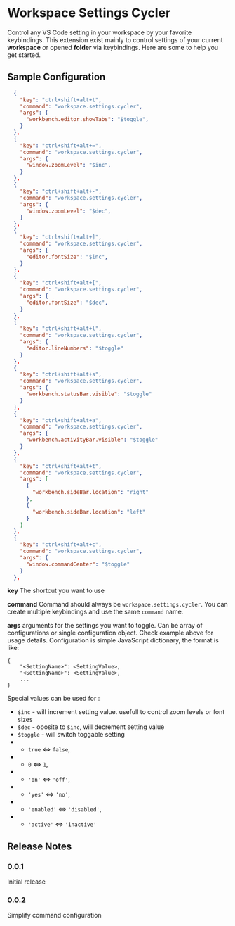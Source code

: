 # Workspace Settings Cycler

Control any VS Code setting in your workspace by your favorite keybindings. This extension exist mainly to control settings of your current **workspace** or opened **folder** via keybindings. Here are some to help you get started.

## Sample Configuration

```json
  {
    "key": "ctrl+shift+alt+t",
    "command": "workspace.settings.cycler",
    "args": {
      "workbench.editor.showTabs": "$toggle",
    }
  },
  {
    "key": "ctrl+shift+alt+=",
    "command": "workspace.settings.cycler",
    "args": {
      "window.zoomLevel": "$inc",
    }
  },
  {
    "key": "ctrl+shift+alt+-",
    "command": "workspace.settings.cycler",
    "args": {
      "window.zoomLevel": "$dec",
    }
  },
  {
    "key": "ctrl+shift+alt+]",
    "command": "workspace.settings.cycler",
    "args": {
      "editor.fontSize": "$inc",
    }
  },
  {
    "key": "ctrl+shift+alt+[",
    "command": "workspace.settings.cycler",
    "args": {
      "editor.fontSize": "$dec",
    }
  },
  {
    "key": "ctrl+shift+alt+l",
    "command": "workspace.settings.cycler",
    "args": {
      "editor.lineNumbers": "$toggle"
    }
  },
  {
    "key": "ctrl+shift+alt+s",
    "command": "workspace.settings.cycler",
    "args": {
      "workbench.statusBar.visible": "$toggle"
    }
  },
  {
    "key": "ctrl+shift+alt+a",
    "command": "workspace.settings.cycler",
    "args": {
      "workbench.activityBar.visible": "$toggle"
    }
  },
  {
    "key": "ctrl+shift+alt+t",
    "command": "workspace.settings.cycler",
    "args": [
      {
        "workbench.sideBar.location": "right"
      },
      {
        "workbench.sideBar.location": "left"
      }
    ]
  },
  {
    "key": "ctrl+shift+alt+c",
    "command": "workspace.settings.cycler",
    "args": {
      "window.commandCenter": "$toggle"
    }
  },

```

**key**
The shortcut you want to use

**command**
Command should always be `workspace.settings.cycler`. You can create multiple keybindings and use the same `command` name.

**args**
arguments for the settings you want to toggle. Can be array of configurations or single configuration object. Check example above for usage details. Configuration is simple JavaScript dictionary, the format is like:

```
{
	"<SettingName>": <SettingValue>,
	"<SettingName>": <SettingValue>,
	...
}
``` 

Special values can be used for <SettingValue>:

- `$inc` - will increment setting value. usefull to control zoom levels or font sizes
- `$dec` - oposite to `$inc`, will decrement setting value
- `$toggle` - will switch toggable setting
- - `true` <=> `false`,
- - `0` <=> `1`,
- - `'on'` <=> `'off'`,
- - `'yes'` <=> `'no'`,
- - `'enabled'` <=> `'disabled'`,
- - `'active'` <=> `'inactive'`

## Release Notes

### 0.0.1
Initial release

### 0.0.2
Simplify command configuration
